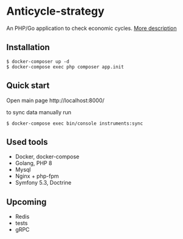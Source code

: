 # Anticycle-strategy

An PHP/Go application to check economic cycles. [More description](https://drive.google.com/file/d/1a71yh43BYtDIFGnXii-pgl3QbdPZqlaR/view?usp=sharing)

## Installation

```
$ docker-composer up -d
$ docker-compose exec php composer app.init
```

## Quick start

Open main page http://localhost:8000/

to sync data manually run

```
$ docker-compose exec bin/console instruments:sync
```

## Used tools
- Docker, docker-compose
- Golang, PHP 8
- Mysql
- Nginx + php-fpm
- Symfony 5.3, Doctrine

## Upcoming
- Redis
- tests
- gRPC
